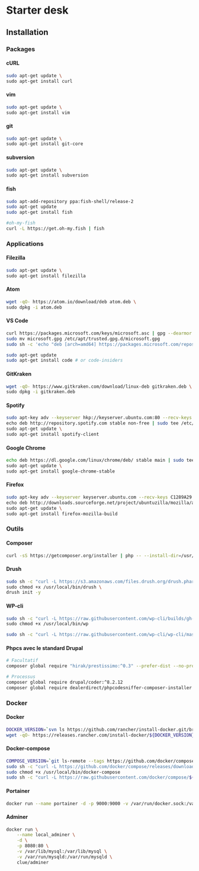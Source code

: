 # Starter desk

## Installation

### Packages

#### cURL
```bash
sudo apt-get update \
sudo apt-get install curl
```

#### vim
```bash
sudo apt-get update \
sudo apt-get install vim
```

#### git
```bash
sudo apt-get update \
sudo apt-get install git-core
```

#### subversion
```bash
sudo apt-get update \
sudo apt-get install subversion
```

#### fish
```bash
sudo apt-add-repository ppa:fish-shell/release-2
sudo apt-get update
sudo apt-get install fish

#oh-my-fish
curl -L https://get.oh-my.fish | fish
```

### Applications

#### Filezilla
```bash
sudo apt-get update \
sudo apt-get install filezilla
```

#### Atom
```bash
wget -qO- https://atom.io/download/deb atom.deb \
sudo dpkg -i atom.deb
```

#### VS Code
```bash
curl https://packages.microsoft.com/keys/microsoft.asc | gpg --dearmor > microsoft.gpg
sudo mv microsoft.gpg /etc/apt/trusted.gpg.d/microsoft.gpg
sudo sh -c 'echo "deb [arch=amd64] https://packages.microsoft.com/repos/vscode stable main" > /etc/apt/sources.list.d/vscode.list'

sudo apt-get update
sudo apt-get install code # or code-insiders
```

#### GitKraken
```bash
wget -qO- https://www.gitkraken.com/download/linux-deb gitkraken.deb \
sudo dpkg -i gitkraken.deb
```

#### Spotify
```bash
sudo apt-key adv --keyserver hkp://keyserver.ubuntu.com:80 --recv-keys 0DF731E45CE24F27EEEB1450EFDC8610341D9410 \
echo deb http://repository.spotify.com stable non-free | sudo tee /etc/apt/sources.list.d/spotify.list \
sudo apt-get update \
sudo apt-get install spotify-client
```

#### Google Chrome
```bash
echo deb https://dl.google.com/linux/chrome/deb/ stable main | sudo tee /etc/apt/sources.list.d/google-chrome.list \
sudo apt-get update \
sudo apt-get install google-chrome-stable
```

#### Firefox
```bash
sudo apt-key adv --keyserver keyserver.ubuntu.com --recv-keys C1289A29 \
echo deb http://downloads.sourceforge.net/project/ubuntuzilla/mozilla/apt all main | sudo tee /etc/apt/sources.list.d/firefox.list \
sudo apt-get update \
sudo apt-get install firefox-mozilla-build
```

### Outils

#### Composer
```bash
curl -sS https://getcomposer.org/installer | php -- --install-dir=/usr/local/bin --filename=composer;
```

#### Drush
```bash
sudo sh -c "curl -L https://s3.amazonaws.com/files.drush.org/drush.phar > /usr/local/bin/drush" \
sudo chmod +x /usr/local/bin/drush \
drush init -y
```

#### WP-cli
```bash
sudo sh -c "curl -L https://raw.githubusercontent.com/wp-cli/builds/gh-pages/phar/wp-cli.phar > /usr/local/bin/wp" \
sudo chmod +x /usr/local/bin/wp
```

```bash
sudo sh -c "curl -L https://raw.githubusercontent.com/wp-cli/wp-cli/master/utils/wp-completion.bash > /etc/bash_completion.d/wp-completion"
```
#### Phpcs avec le standard Drupal
```bash
# Facultatif
composer global require "hirak/prestissimo:^0.3" --prefer-dist --no-progress --no-suggest --optimize-autoloader --classmap-authoritative  --no-interaction

# Processus
composer global require drupal/coder:^8.2.12
composer global require dealerdirect/phpcodesniffer-composer-installer
```

### Docker

#### Docker
```bash
DOCKER_VERSION=`svn ls https://github.com/rancher/install-docker.git/branches/master | grep -Po "(\d+\.)+" | tail -n 1`
wget -qO- https://releases.rancher.com/install-docker/${DOCKER_VERSION}.sh | sh
```

#### Docker-compose
```bash
COMPOSE_VERSION=`git ls-remote --tags https://github.com/docker/compose | grep -oP "[0-9]+\.[0-9][0-9]+\.[0-9]+$" | tail -n 1`
sudo sh -c "curl -L https://github.com/docker/compose/releases/download/${COMPOSE_VERSION}/docker-compose-`uname -s`-`uname -m` > /usr/local/bin/docker-compose"
sudo chmod +x /usr/local/bin/docker-compose
sudo sh -c "curl -L https://raw.githubusercontent.com/docker/compose/${COMPOSE_VERSION}/contrib/completion/bash/docker-compose > /etc/bash_completion.d/docker-compose"
```

#### Portainer
```bash
docker run --name portainer -d -p 9000:9000 -v /var/run/docker.sock:/var/run/docker.sock -v portainer:/data portainer/portainer
```

#### Adminer
```bash
docker run \
    --name local_adminer \
    -d \
    -p 8080:80 \
    -v /var/lib/mysql:/var/lib/mysql \
    -v /var/run/mysqld:/var/run/mysqld \
    clue/adminer
```
